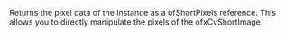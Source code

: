 Returns the pixel data of the instance as a ofShortPixels reference. This allows you to directly manipulate the pixels of the ofxCvShortImage.

